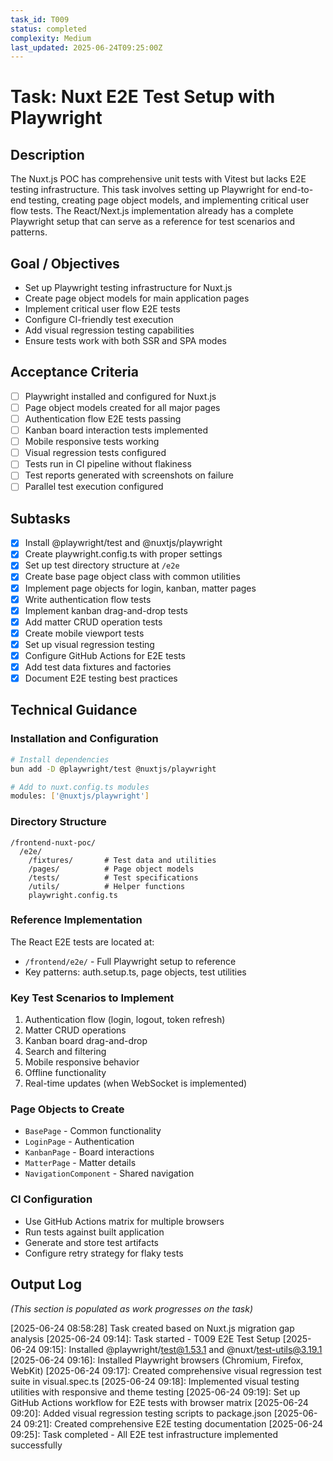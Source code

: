 ```yaml
---
task_id: T009
status: completed
complexity: Medium
last_updated: 2025-06-24T09:25:00Z
---
```


# Task: Nuxt E2E Test Setup with Playwright

## Description
The Nuxt.js POC has comprehensive unit tests with Vitest but lacks E2E testing infrastructure. This task involves setting up Playwright for end-to-end testing, creating page object models, and implementing critical user flow tests. The React/Next.js implementation already has a complete Playwright setup that can serve as a reference for test scenarios and patterns.

## Goal / Objectives
- Set up Playwright testing infrastructure for Nuxt.js
- Create page object models for main application pages
- Implement critical user flow E2E tests
- Configure CI-friendly test execution
- Add visual regression testing capabilities
- Ensure tests work with both SSR and SPA modes

## Acceptance Criteria
- [ ] Playwright installed and configured for Nuxt.js
- [ ] Page object models created for all major pages
- [ ] Authentication flow E2E tests passing
- [ ] Kanban board interaction tests implemented
- [ ] Mobile responsive tests working
- [ ] Visual regression tests configured
- [ ] Tests run in CI pipeline without flakiness
- [ ] Test reports generated with screenshots on failure
- [ ] Parallel test execution configured

## Subtasks
- [x] Install @playwright/test and @nuxtjs/playwright
- [x] Create playwright.config.ts with proper settings
- [x] Set up test directory structure at `/e2e`
- [x] Create base page object class with common utilities
- [x] Implement page objects for login, kanban, matter pages
- [x] Write authentication flow tests
- [x] Implement kanban drag-and-drop tests
- [x] Add matter CRUD operation tests
- [x] Create mobile viewport tests
- [x] Set up visual regression testing
- [x] Configure GitHub Actions for E2E tests
- [x] Add test data fixtures and factories
- [x] Document E2E testing best practices

## Technical Guidance

### Installation and Configuration
```bash
# Install dependencies
bun add -D @playwright/test @nuxtjs/playwright

# Add to nuxt.config.ts modules
modules: ['@nuxtjs/playwright']
```

### Directory Structure
```
/frontend-nuxt-poc/
  /e2e/
    /fixtures/       # Test data and utilities
    /pages/          # Page object models
    /tests/          # Test specifications
    /utils/          # Helper functions
    playwright.config.ts
```

### Reference Implementation
The React E2E tests are located at:
- `/frontend/e2e/` - Full Playwright setup to reference
- Key patterns: auth.setup.ts, page objects, test utilities

### Key Test Scenarios to Implement
1. Authentication flow (login, logout, token refresh)
2. Matter CRUD operations
3. Kanban board drag-and-drop
4. Search and filtering
5. Mobile responsive behavior
6. Offline functionality
7. Real-time updates (when WebSocket is implemented)

### Page Objects to Create
- `BasePage` - Common functionality
- `LoginPage` - Authentication
- `KanbanPage` - Board interactions
- `MatterPage` - Matter details
- `NavigationComponent` - Shared navigation

### CI Configuration
- Use GitHub Actions matrix for multiple browsers
- Run tests against built application
- Generate and store test artifacts
- Configure retry strategy for flaky tests

## Output Log
*(This section is populated as work progresses on the task)*

[2025-06-24 08:58:28] Task created based on Nuxt.js migration gap analysis
[2025-06-24 09:14]: Task started - T009 E2E Test Setup
[2025-06-24 09:15]: Installed @playwright/test@1.53.1 and @nuxt/test-utils@3.19.1
[2025-06-24 09:16]: Installed Playwright browsers (Chromium, Firefox, WebKit)
[2025-06-24 09:17]: Created comprehensive visual regression test suite in visual.spec.ts
[2025-06-24 09:18]: Implemented visual testing utilities with responsive and theme testing
[2025-06-24 09:19]: Set up GitHub Actions workflow for E2E tests with browser matrix
[2025-06-24 09:20]: Added visual regression testing scripts to package.json
[2025-06-24 09:21]: Created comprehensive E2E testing documentation
[2025-06-24 09:25]: Task completed - All E2E test infrastructure implemented successfully